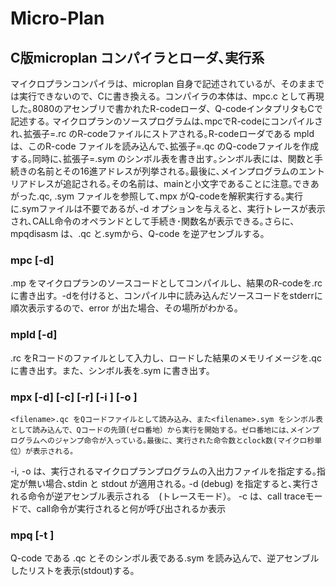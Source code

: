 # Micro-Plan
## C版microplan コンパイラとローダ､実行系

マイクロプランコンパイラは、microplan 自身で記述されているが、そのままでは実行できないので、Cに書き換える。コンパイラの本体は、mpc.c として再現した｡8080のアセンブリで書かれたR-codeローダ、Q-codeインタプリタもCで記述する｡
マイクロプランのソースプログラムは､mpcでR-codeにコンパイルされ､拡張子=.rc のR-codeファイルにストアされる｡R-codeローダである mpld は、このR-code ファイルを読み込んで､拡張子=.qc のQ-codeファイルを作成する｡同時に､拡張子=.sym のシンボル表を書き出す｡シンボル表には、関数と手続きの名前とその16進アドレスが列挙される｡最後に､メインプログラムのエントリアドレスが追記される｡その名前は、mainと小文字であることに注意｡できあがった.qc, .sym ファイルを参照して､mpx がQ-codeを解釈実行する｡実行に.symファイルは不要であるが､-d オプションを与えると、実行トレースが表示され､CALL命令のオペランドとして手続き･関数名が表示できる｡さらに、mpqdisasm は、.qc と.symから、Q-code を逆アセンブルする｡

### mpc [-d] <filename>

<filename>.mp をマイクロプランのソースコードとしてコンパイルし、結果のR-codeを<filename>.rc に書き出す。-dを付けると、コンパイル中に読み込んだソースコードをstderrに順次表示するので、error が出た場合、その場所がわかる。

### mpld [-d] <filename>

  <filename>.rc をRコードのファイルとして入力し、ロードした結果のメモリイメージを<filename>.qc に書き出す。また、シンボル表を<filename>.sym に書き出す。

### mpx [-d] [-c] [-r] [-i <infile>] [-o <outfile>] <filename>

    <filename>.qc をQコードファイルとして読み込み、また<filename>.sym をシンボル表として読み込んで、Qコードの先頭(ゼロ番地）から実行を開始する。ゼロ番地には､メインプログラムへのジャンプ命令が入っている｡最後に、実行された命令数とclock数(マイクロ秒単位）が表示される｡
-i, -o は、実行されるマイクロプランプログラムの入出力ファイルを指定する｡指定が無い場合､stdin と stdout が適用される｡
-d (debug) を指定すると､実行される命令が逆アセンブル表示される　(トレースモード）。
-c は、call traceモードで、call命令が実行されると何が呼び出されるか表示

### mpq [-t <symfile>] <filename>
Q-code である <filename>.qc とそのシンボル表である<filename>.sym を読み込んで、逆アセンブルしたリストを表示(stdout)する｡
